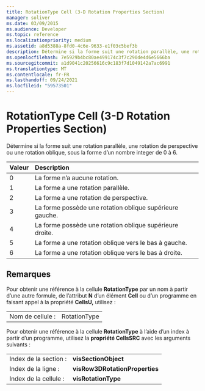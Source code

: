 ```yaml
---
title: RotationType Cell (3-D Rotation Properties Section)
manager: soliver
ms.date: 03/09/2015
ms.audience: Developer
ms.topic: reference
ms.localizationpriority: medium
ms.assetid: a8d5388a-8fd0-4c6e-9633-e1f03c5bef3b
description: Détermine si la forme suit une rotation parallèle, une rotation de perspective ou une rotation oblique, sous la forme d’un nombre integer de 0 à 6.
ms.openlocfilehash: 7e5929b4bc80ae499174c3f7c290de4d6e5666ba
ms.sourcegitcommit: a1d9041c20256616c9c183f7d1049142a7ac6991
ms.translationtype: MT
ms.contentlocale: fr-FR
ms.lasthandoff: 09/24/2021
ms.locfileid: "59573501"
---
```

# <a name="rotationtype-cell-3-d-rotation-properties-section"></a>RotationType Cell (3-D Rotation Properties Section)

Détermine si la forme suit une rotation parallèle, une rotation de perspective ou une rotation oblique, sous la forme d’un nombre integer de 0 à 6. 
  
|**Valeur**|**Description**|
|:-----|:-----|
|0  <br/> |La forme n’a aucune rotation.  <br/> |
|1  <br/> |La forme a une rotation parallèle.  <br/> |
|2  <br/> |La forme a une rotation de perspective.  <br/> |
|3  <br/> |La forme possède une rotation oblique supérieure gauche.  <br/> |
|4   <br/> |La forme possède une rotation oblique supérieure droite.  <br/> |
|5  <br/> |La forme a une rotation oblique vers le bas à gauche.  <br/> |
|6   <br/> |La forme a une rotation oblique vers le bas à droite.  <br/> |
   
## <a name="remarks"></a>Remarques

Pour obtenir une référence à la cellule **RotationType** par un nom à partir d’une autre formule, de l’attribut **N** d’un élément **Cell** ou d’un programme en faisant appel à la propriété **CellsU,** utilisez : 
  
|||
|:-----|:-----|
|Nom de cellule :  <br/> |RotationType  <br/> |
   
Pour obtenir une référence à la cellule **RotationType** à l’aide d’un index à partir d’un programme, utilisez la **propriété CellsSRC** avec les arguments suivants : 
  
|||
|:-----|:-----|
|Index de la section :  <br/> |**visSectionObject** <br/> |
|Index de la ligne :  <br/> |**visRow3DRotationProperties** <br/> |
|Index de la cellule :  <br/> |**visRotationType** <br/> |
   

